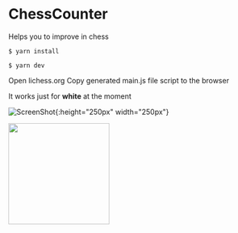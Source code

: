 # ChessCounter
Helps you to improve in chess


```shell
$ yarn install
```

```shell
$ yarn dev
```
Open lichess.org
Copy generated main.js file script to the browser

It works just for **white** at the moment

![ScreenShot](https://i.imgur.com/EZfYFnj.png){:height="250px" width="250px"}

 <img src="https://i.imgur.com/EZfYFnj.png" width="200">
